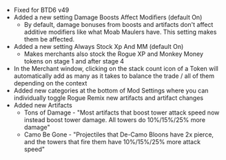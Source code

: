 - Fixed for BTD6 v49
- Added a new setting Damage Boosts Affect Modifiers (default On)
    - By default, damage bonuses from boosts and artifacts don't affect additive modifiers like what Moab Maulers have.
      This setting makes them be affected.
- Added a new setting Always Stock Xp And MM (default On)
  - Makes merchants also stock the Rogue XP and Monkey Money tokens on stage 1 and after stage 4
- In the Merchant window, clicking on the stack count icon of a Token will automatically add as many as it takes to balance the trade / all of them depending on the context
- Added new categories at the bottom of Mod Settings where you can individually toggle Rogue Remix new artifacts and artifact changes
- Added new Artifacts
  - Tons of Damage - "Most artifacts that boost tower attack speed now instead boost tower damage. All towers do 10%/15%/25% more damage"
  - Camo Be Gone - "Projectiles that De-Camo Bloons have 2x pierce, and the towers that fire them have 10%/15%/25% more attack speed"